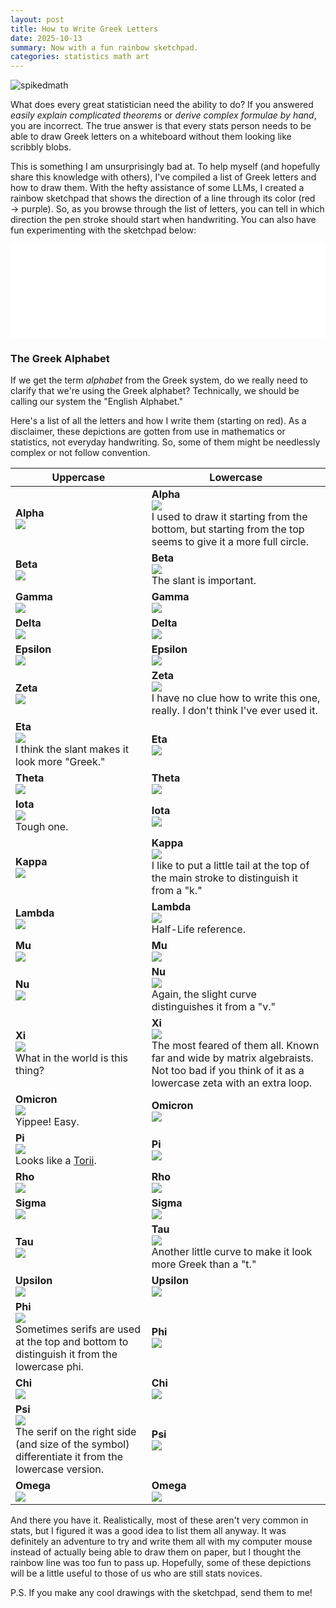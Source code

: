```yaml
---
layout: post
title: How to Write Greek Letters
date: 2025-10-13
summary: Now with a fun rainbow sketchpad.
categories: statistics math art
---
```


![spikedmath](/images/posts/greek-letters/spikedmath.jpg)

What does every great statistician need the ability to do? If you answered *easily explain complicated theorems* or *derive complex formulae by hand*, you are incorrect. The true answer is that every stats person needs to be able to draw Greek letters on a whiteboard without them looking like scribbly blobs.

This is something I am unsurprisingly bad at. To help myself (and hopefully share this knowledge with others), I've compiled a list of Greek letters and how to draw them. With the hefty assistance of some LLMs, I created a rainbow sketchpad that shows the direction of a line through its color (red $\rightarrow$ purple). So, as you browse through the list of letters, you can tell in which direction the pen stroke should start when handwriting. You can also have fun experimenting with the sketchpad below:

<iframe 
  id="rainbowFrame"
  src="/images/posts/greek-letters/rainbow-draw.html" 
  width="100%" 
  style="border:none; overflow:hidden;" 
  scrolling="no">
</iframe>

<script>
window.addEventListener("message", (ev) => {
  if (ev.data && ev.data.type === "resize-iframe") {
    const iframe = document.getElementById("rainbowFrame");
    if (iframe) iframe.style.height = ev.data.height + "px";
  }
});
</script>

### The Greek Alphabet

If we get the term *alphabet* from the Greek system, do we really need to clarify that we're using the Greek alphabet? Technically, we should be calling our system the "English Alphabet."

Here's a list of all the letters and how I write them (starting on red). As a disclaimer, these depictions are gotten from use in mathematics or statistics, not everyday handwriting. So, some of them might be needlessly complex or not follow convention.

| Uppercase | Lowercase |
|----------|----------|
| **Alpha**<br>![](/images/posts/greek-letters/ualpha.png)<br> | **Alpha**<br>![](/images/posts/greek-letters/lalpha.png)<br>I used to draw it starting from the bottom, but starting from the top seems to give it a more full circle. |
| **Beta**<br>![](/images/posts/greek-letters/ubeta.png)<br>| **Beta**<br>![](/images/posts/greek-letters/lbeta.png)<br>The slant is important. |
| **Gamma**<br>![](/images/posts/greek-letters/ugamma.png)<br> | **Gamma**<br>![](/images/posts/greek-letters/lgamma.png)<br> |
| **Delta**<br>![](/images/posts/greek-letters/udelta.png)<br> | **Delta**<br>![](/images/posts/greek-letters/ldelta.png)<br> |
| **Epsilon**<br>![](/images/posts/greek-letters/uepsilon.png)<br> | **Epsilon**<br>![](/images/posts/greek-letters/lepsilon.png)<br> |
| **Zeta**<br>![](/images/posts/greek-letters/uzeta.png)<br> | **Zeta**<br>![](/images/posts/greek-letters/lzeta.png)<br> I have no clue how to write this one, really. I don't think I've ever used it. |
| **Eta**<br>![](/images/posts/greek-letters/ueta.png)<br> I think the slant makes it look more "Greek." | **Eta**<br>![](/images/posts/greek-letters/leta.png)<br> |
| **Theta**<br>![](/images/posts/greek-letters/utheta.png)<br> | **Theta**<br>![](/images/posts/greek-letters/ltheta.png)<br> |
| **Iota**<br>![](/images/posts/greek-letters/uiota.png)<br> Tough one. | **Iota**<br>![](/images/posts/greek-letters/liota.png)<br> |
| **Kappa**<br>![](/images/posts/greek-letters/ukappa.png)<br> | **Kappa**<br>![](/images/posts/greek-letters/lkappa.png)<br> I like to put a little tail at the top of the main stroke to distinguish it from a "k." |
| **Lambda**<br>![](/images/posts/greek-letters/ulambda.png)<br> | **Lambda**<br>![](/images/posts/greek-letters/llambda.png)<br> Half-Life reference. |
| **Mu**<br>![](/images/posts/greek-letters/umu.png)<br> | **Mu**<br>![](/images/posts/greek-letters/lmu.png)<br> |
| **Nu**<br>![](/images/posts/greek-letters/unu.png)<br> | **Nu**<br>![](/images/posts/greek-letters/lnu.png)<br> Again, the slight curve distinguishes it from a "v." |
| **Xi**<br>![](/images/posts/greek-letters/uxi.png)<br> What in the world is this thing? | **Xi**<br>![](/images/posts/greek-letters/lxi.png)<br> The most feared of them all. Known far and wide by matrix algebraists. Not too bad if you think of it as a lowercase zeta with an extra loop. |
| **Omicron**<br>![](/images/posts/greek-letters/uomicron.png)<br> Yippee! Easy. | **Omicron**<br>![](/images/posts/greek-letters/lomicron.png)<br> |
| **Pi**<br>![](/images/posts/greek-letters/upi.png)<br> Looks like a [Torii](https://en.wikipedia.org/wiki/Torii). | **Pi**<br>![](/images/posts/greek-letters/lpi.png)<br> |
| **Rho**<br>![](/images/posts/greek-letters/urho.png)<br> | **Rho**<br>![](/images/posts/greek-letters/lrho.png)<br> |
| **Sigma**<br>![](/images/posts/greek-letters/usigma.png)<br> | **Sigma**<br>![](/images/posts/greek-letters/lsigma.png)<br> |
| **Tau**<br>![](/images/posts/greek-letters/utau.png)<br> | **Tau**<br>![](/images/posts/greek-letters/ltau.png)<br> Another little curve to make it look more Greek than a "t." |
| **Upsilon**<br>![](/images/posts/greek-letters/uupsilon.png)<br> | **Upsilon**<br>![](/images/posts/greek-letters/lupsilon.png)<br> |
| **Phi**<br>![](/images/posts/greek-letters/uphi.png)<br> Sometimes serifs are used at the top and bottom to distinguish it from the lowercase phi. | **Phi**<br>![](/images/posts/greek-letters/lphi.png)<br> |
| **Chi**<br>![](/images/posts/greek-letters/uchi.png)<br> | **Chi**<br>![](/images/posts/greek-letters/lchi.png)<br> |
| **Psi**<br>![](/images/posts/greek-letters/upsi.png)<br> The serif on the right side (and size of the symbol) differentiate it from the lowercase version. | **Psi**<br>![](/images/posts/greek-letters/lpsi.png)<br> |
| **Omega**<br>![](/images/posts/greek-letters/uomega.png)<br> | **Omega**<br>![](/images/posts/greek-letters/lomega.png)<br> |

And there you have it. Realistically, most of these aren't very common in stats, but I figured it was a good idea to list them all anyway. It was definitely an adventure to try and write them all with my computer mouse instead of actually being able to draw them on paper, but I thought the rainbow line was too fun to pass up. Hopefully, some of these depictions will be a little useful to those of us who are still stats novices.

P.S. If you make any cool drawings with the sketchpad, send them to me!
